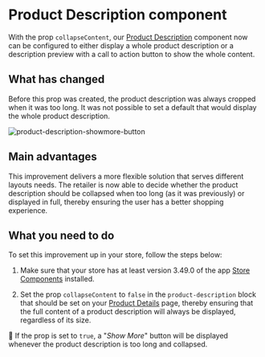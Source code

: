 # Product Description component

With the prop `collapseContent`, our [Product Description](https://github.com/vtex-apps/store-components/blob/master/react/components/ProductDescription/README.md) component now can be configured to either display a whole product description or a description preview with a call to action button to show the whole content.

## What has changed

Before this prop was created, the product description was always cropped when it was too long. It was not possible to set a default that would display the whole product description.

![product-description-showmore-button](https://user-images.githubusercontent.com/52087100/60601061-cdc69480-9d87-11e9-84cd-490696f625db.png)


## Main advantages

This improvement delivers a more flexible solution that serves different layouts needs. The retailer is now able to decide whether the product description should be collapsed when too long (as it was previously) or displayed in full, thereby ensuring the user has a better shopping experience.  

## What you need to do 

To set this improvement up in your store, follow the steps below:

1. Make sure that your store has at least version 3.49.0 of the app [Store Components](https://github.com/vtex-apps/store-components) installed.

2. Set the prop `collapseContent` to `false` in the `product-description` block that should be set on your [Product Details](https://github.com/vtex-apps/product-details) page, thereby ensuring that the full content of a product description will always be displayed, regardless of its size.

:eyes: If the prop is set to `true`,  a "_Show More_" button will be displayed whenever the product description is too long and collapsed. 

